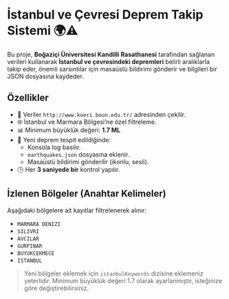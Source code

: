 # İstanbul ve Çevresi Deprem Takip Sistemi 🌍⚠️

Bu proje, **Boğaziçi Üniversitesi Kandilli Rasathanesi** tarafından sağlanan verileri kullanarak **İstanbul ve çevresindeki depremleri** belirli aralıklarla takip eder, önemli sarsıntılar için masaüstü bildirimi gönderir ve bilgileri bir JSON dosyasına kaydeder.

## Özellikler

- 📡 Veriler `http://www.koeri.boun.edu.tr/` adresinden çekilir.
- 🌐 İstanbul ve Marmara Bölgesi’ne özel filtreleme.
- 📊 Minimum büyüklük değeri: **1.7 ML**
- 🔔 Yeni deprem tespit edildiğinde:
  - Konsola log basılır.
  - `earthquakes.json` dosyasına eklenir.
  - Masaüstü bildirimi gönderilir (ikonlu, sesli).
- 🕒 Her **3 saniyede bir** kontrol yapılır.

## İzlenen Bölgeler (Anahtar Kelimeler)

Aşağıdaki bölgelere ait kayıtlar filtrelenerek alınır:

- `MARMARA DENIZI`
- `SILIVRI`
- `AVCILAR`
- `GURPINAR`
- `BUYUKCEKMECE`
- `ISTANBUL`

> Yeni bölgeler eklemek için `istanbulKeywords` dizisine eklemeniz yeterlidir.
> Minimum büyüklük değeri 1.7 olarak ayarlanmıştır, isteğinize göre değiştirebilirsiniz.
